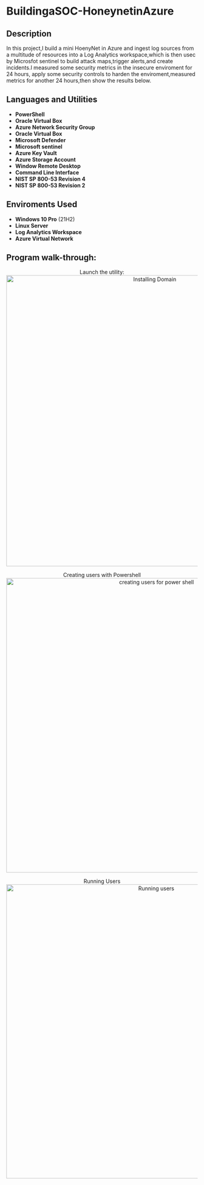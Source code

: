 # BuildingaSOC-HoneynetinAzure

<h2>Description</h2>
In this project,I build a mini HoenyNet in Azure and ingest log sources from a multitude of resources into a Log Analytics workspace,which is then usec by Microsfot sentinel to build attack maps,trigger alerts,and create incidents.I measured some security metrics in the insecure enviroment for 24 hours, apply some security controls to harden the enviroment,measured metrics for another 24 hours,then show the results below.

<h2>Languages and Utilities</h2>

- <b>PowerShell</b>
- <b>Oracle Virtual Box </b>
- <b>Azure Network Security Group </b>
- <b>Oracle Virtual Box </b>
- <b>Microsoft Defender</b>
- <b>Microsoft sentinel</b>
- <b>Azure Key Vault </b>
- <b>Azure Storage Account </b>
- <b>Window Remote Desktop </b>
- <b>Command Line Interface </b>
- <b>NIST SP 800-53 Revision 4 </b>
- <b>NIST SP 800-53 Revision 2 </b>
  


<h2>Enviroments Used </h2>

- <b>Windows 10 Pro</b> (21H2)
- <b>Linux Server</b>
- <b>Log Analytics Workspace</b>
- <b>Azure Virtual Network </b>

<h2>Program walk-through:</h2>

<p align="center">
Launch the utility: <br/>
<img width="766" alt="Installing Domain" src="https://github.com/AndreCyberT/ActiveDirectorylab/assets/143320920/11877ddb-62d3-4809-ba17-1140893afe19">

<p align="center">
Creating users with Powershell <br/>
<img width="775" alt="creating users for power shell" src="https://github.com/AndreCyberT/ActiveDirectorylab/assets/143320920/801047e0-1ae3-426a-9f4c-e6f65c1f14bf">

<p align="center">
Running Users <br/>
<img width="774" alt="Running users" src="https://github.com/AndreCyberT/ActiveDirectorylab/assets/143320920/a1cc5472-fabe-4a4a-89c1-852f66cb2963">
